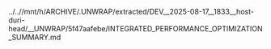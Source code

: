 ../..//mnt/h/ARCHIVE/.UNWRAP/extracted/DEV__2025-08-17__1833__host-duri-head/__UNWRAP/5f47aafebe/INTEGRATED_PERFORMANCE_OPTIMIZATION_SUMMARY.md